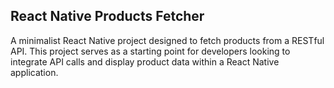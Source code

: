 ## React Native Products Fetcher
A minimalist React Native project designed to fetch products from a RESTful API. This project serves as a starting point for developers looking to integrate API calls and display product data within a React Native application.


